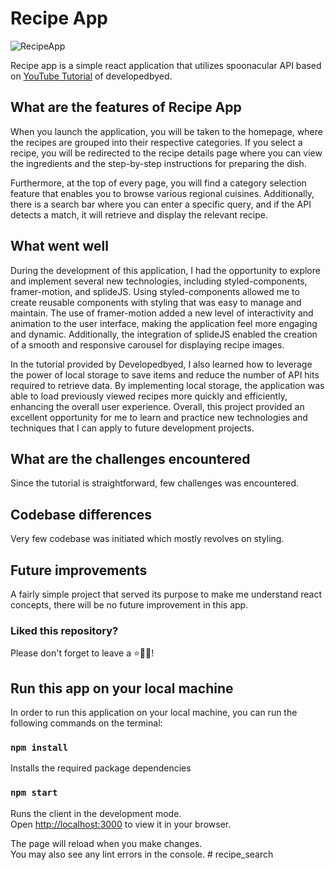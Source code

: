 # Recipe App

![RecipeApp](https://i.ibb.co/5cRss23/recipe-app.png)

Recipe app is a simple react application that utilizes spoonacular API based on [YouTube Tutorial](https://www.youtube.com/watch?v=xc4uOzlndAk) of developedbyed.

## What are the features of Recipe App

When you launch the application, you will be taken to the homepage, where the recipes are grouped into their respective categories. If you select a recipe, you will be redirected to the recipe details page where you can view the ingredients and the step-by-step instructions for preparing the dish.

Furthermore, at the top of every page, you will find a category selection feature that enables you to browse various regional cuisines. Additionally, there is a search bar where you can enter a specific query, and if the API detects a match, it will retrieve and display the relevant recipe.

## What went well

During the development of this application, I had the opportunity to explore and implement several new technologies, including styled-components, framer-motion, and splideJS. Using styled-components allowed me to create reusable components with styling that was easy to manage and maintain. The use of framer-motion added a new level of interactivity and animation to the user interface, making the application feel more engaging and dynamic. Additionally, the integration of splideJS enabled the creation of a smooth and responsive carousel for displaying recipe images.

In the tutorial provided by Developedbyed, I also learned how to leverage the power of local storage to save items and reduce the number of API hits required to retrieve data. By implementing local storage, the application was able to load previously viewed recipes more quickly and efficiently, enhancing the overall user experience. Overall, this project provided an excellent opportunity for me to learn and practice new technologies and techniques that I can apply to future development projects.

## What are the challenges encountered

Since the tutorial is straightforward, few challenges was encountered.

## Codebase differences

Very few codebase was initiated which mostly revolves on styling.

## Future improvements

A fairly simple project that served its purpose to make me understand react concepts, there will be no future improvement in this app.

### Liked this repository?

Please don't forget to leave a ⭐🙏🏻!

## Run this app on your local machine

In order to run this application on your local machine, you can run the following commands on the terminal:

### `npm install`

Installs the required package dependencies

### `npm start`

Runs the client in the development mode.\
Open [http://localhost:3000](http://localhost:3000) to view it in your browser.

The page will reload when you make changes.\
You may also see any lint errors in the console.
#   r e c i p e _ s e a r c h  
 